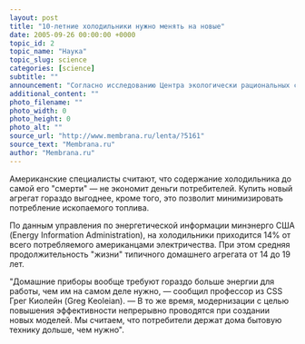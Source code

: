 ```yaml
---
layout: post
title: "10-летние холодильники нужно менять на новые"
date: 2005-09-26 00:00:00 +0000
topic_id: 2
topic_name: "Наука"
topic_slug: science
categories: [science]
subtitle: ""
announcement: "Согласно исследованию Центра экологически рациональных систем университета Мичигана (CSS Center for Sustainable Systems), холодильники \"возрастом\" 10 лет и старше потребляют вдвое больше электроэнергии, чем новые модели, и должны быть заменены на современные аппараты."
additional_content: ""
photo_filename: ""
photo_width: 0
photo_height: 0
photo_alt: ""
source_url: "http://www.membrana.ru/lenta/?5161"
source_text: "Membrana.ru"
author: "Membrana.ru"
---
```

Американские специалисты считают, что содержание холодильника до самой его "смерти" — не экономит деньги потребителей. Купить новый агрегат гораздо выгоднее, кроме того, это позволит минимизировать потребление ископаемого топлива.

По данным управления по энергетической информации минэнерго США (Energy Information Administration), на холодильники приходится 14% от всего потребляемого американцами электричества. При этом средняя продолжительность "жизни" типичного домашнего агрегата от 14 до 19 лет.

"Домашние приборы вообще требуют гораздо больше энергии для работы, чем им на самом деле нужно, — сообщил профессор из CSS Грег Киолейн (Greg Keoleian). — В то же время, модернизации с целью повышения эффективности непрерывно проводятся при создании новых моделей. Мы считаем, что потребители держат дома бытовую технику дольше, чем нужно".
